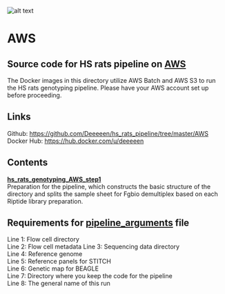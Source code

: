 ![alt text](https://secureservercdn.net/198.71.233.106/h9j.d46.myftpupload.com/wp-content/uploads/2019/09/palmerlab-logo.png)
# AWS
## Source code for HS rats pipeline on [AWS](https://hub.docker.com/u/deeeeen)  
The Docker images in this directory utilize AWS Batch and AWS S3 to run the HS rats genotyping pipeline. Please have your AWS account set up before proceeding. 

## Links
Github: https://github.com/Deeeeen/hs_rats_pipeline/tree/master/AWS  
Docker Hub: https://hub.docker.com/u/deeeeen   

## Contents
**[hs_rats_genotyping_AWS_step1](hs_rats_genotyping_AWS_step1)**  
Preparation for the pipeline, which constructs the basic structure of the directory and splits the sample sheet for Fgbio demultiplex based on each Riptide library preparation.  

## Requirements for [pipeline_arguments](pipeline_arguments) file
Line 1: Flow cell directory  
Line 2: Flow cell metadata
Line 3: Sequencing data directory  
Line 4: Reference genome  
Line 5: Reference panels for STITCH  
Line 6: Genetic map for BEAGLE  
Line 7: Directory where you keep the code for the pipeline  
Line 8: The general name of this run  
